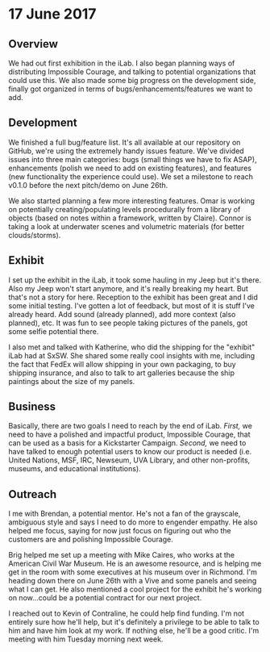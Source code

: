 # 17 June 2017

## Overview

We had out first exhibition in the iLab. I also began planning ways of distributing Impossible Courage, and talking to potential organizations that could use this. We also made some big progress on the development side, finally got organized in terms of bugs/enhancements/features we want to add.

## Development

We finished a full bug/feature list. It's all available at our repository on GitHub, we're using the extremely handy issues feature. We've divided issues into three main categories: bugs (small things we have to fix ASAP), enhancements (polish we need to add on existing features), and features (new functionality the experience could use). We set a milestone to reach v0.1.0 before the next pitch/demo on June 26th.

We also started planning a few more interesting features. Omar is working on potentially creating/populating levels procedurally from a library of objects (based on notes within a framework, written by Claire). Connor is taking a look at underwater scenes and volumetric materials (for better clouds/storms).

## Exhibit

I set up the exhibit in the iLab, it took some hauling in my Jeep but it's there. Also my Jeep won't start anymore, and it's really breaking my heart. But that's not a story for here. Reception to the exhibit has been great and I did some initial testing. I've gotten a lot of feedback, but most of it is stuff I've already heard. Add sound (already planned), add more context (also planned), etc. It was fun to see people taking pictures of the panels, got some selfie potential there.

I also met and talked with Katherine, who did the shipping for the "exhibit" iLab had at SxSW. She shared some really cool insights with me, including the fact that FedEx will allow shipping in your own packaging, to buy shipping insurance, and also to talk to art galleries because the ship paintings about the size of my panels.

## Business

Basically, there are two goals I need to reach by the end of iLab. *First,* we need to have a polished and impactful product, Impossible Courage, that can be used as a basis for a Kickstarter Campaign. *Second,* we need to have talked to enough potential users to know our product is needed (i.e. United Nations, MSF, IRC, Newseum, UVA Library, and other non-profits, museums, and educational institutions).

## Outreach

I me with Brendan, a potential mentor. He's not a fan of the grayscale, ambiguous style and says I need to do more to engender empathy. He also helped me focus, saying for now just focus on figuring out who the customers are and polishing Impossible Courage.

Brig helped me set up a meeting with Mike Caires, who works at the American Civil War Museum. He is an awesome resource, and is helping me get in the room with some executives at his museum over in Richmond. I'm heading down there on June 26th with a Vive and some panels and seeing what I can get. He also mentioned a cool project for the exhibit he's working on now...could be a potential contract for our next project.

I reached out to Kevin of Contraline, he could help find funding. I'm not entirely sure how he'll help, but it's definitely a privilege to be able to talk to him and have him look at my work. If nothing else, he'll be a good critic. I'm meeting with him Tuesday morning next week.